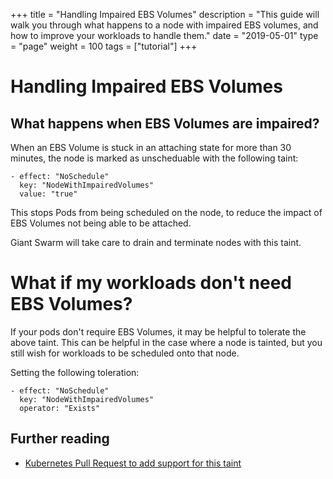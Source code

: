 +++
title = "Handling Impaired EBS Volumes"
description = "This guide will walk you through what happens to a node with impaired EBS volumes, and how to improve your workloads to handle them."
date = "2019-05-01"
type = "page"
weight = 100
tags = ["tutorial"]
+++
# Handling Impaired EBS Volumes
## What happens when EBS Volumes are impaired?

When an EBS Volume is stuck in an attaching state for more than 30 minutes,
the node is marked as unscheduable with the following taint:

```
- effect: "NoSchedule"
  key: "NodeWithImpairedVolumes"
  value: "true"
```

This stops Pods from being scheduled on the node, to reduce the impact of
EBS Volumes not being able to be attached.

Giant Swarm will take care to drain and terminate nodes with this taint.

# What if my workloads don't need EBS Volumes?

If your pods don't require EBS Volumes, it may be helpful to tolerate the above taint.
This can be helpful in the case where a node is tainted, but you still wish for
workloads to be scheduled onto that node.

Setting the following toleration:

```
- effect: "NoSchedule"
  key: "NodeWithImpairedVolumes"
  operator: "Exists"
```

## Further reading

- [Kubernetes Pull Request to add support for this taint](https://github.com/kubernetes/kubernetes/pull/55558/files)
